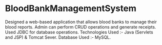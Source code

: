 # BloodBankManagementSystem
Designed a web-based application that allows blood banks to manage their blood reports. 
Admin can perform CRUD operations and generate receipts. Used JDBC for database operations.
Technologies Used :- Java (Servlets and JSP) & Tomcat Sever. 
Database Used :- MySQL.
